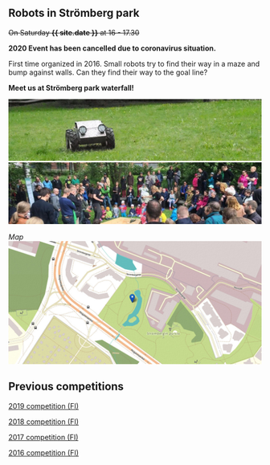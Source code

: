 ---
---
## Robots in Strömberg park

~~On Saturday **{{ site.date }}** at 16 - 17.30~~

**2020 Event has been cancelled due to coronavirus situation.**

First time organized in 2016. Small robots try to find their way in a maze and bump against walls. Can they find their way to the goal line?

**Meet us at Strömberg park waterfall!**

![](media/photos/2016_001.jpg?raw=true "Peltihirmu")
![](media/photos/2016_002.jpg?raw=true "Kisa 2016")

*Map*
![](media/images/kartta_puistoon.jpg?raw=true "Next to waterfalls")


## Previous competitions

[2019 competition (FI)](2019.html)

[2018 competition (FI)](2018.html)

[2017 competition (FI)](2017.html)

[2016 competition (FI)](2016.html)
